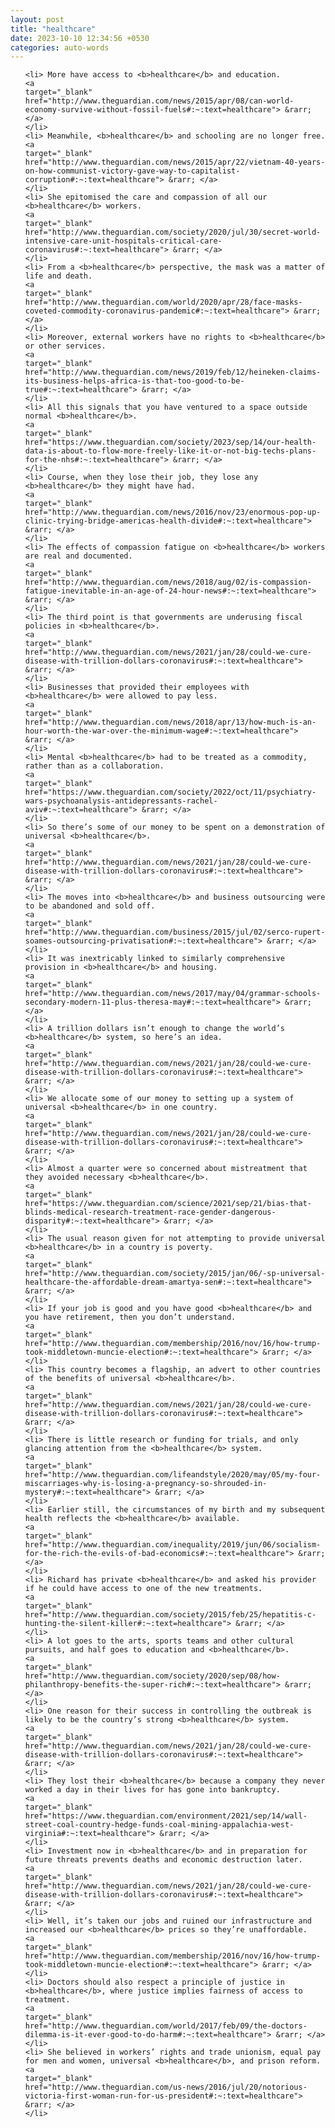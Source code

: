 ```yaml
---
layout: post
title: "healthcare"
date: 2023-10-10 12:34:56 +0530
categories: auto-words
---
```

<ol>

    <li> More have access to <b>healthcare</b> and education.
    <a 
    target="_blank" 
    href="http://www.theguardian.com/news/2015/apr/08/can-world-economy-survive-without-fossil-fuels#:~:text=healthcare"> &rarr; </a>
    </li>
    <li> Meanwhile, <b>healthcare</b> and schooling are no longer free.
    <a 
    target="_blank" 
    href="http://www.theguardian.com/news/2015/apr/22/vietnam-40-years-on-how-communist-victory-gave-way-to-capitalist-corruption#:~:text=healthcare"> &rarr; </a>
    </li>
    <li> She epitomised the care and compassion of all our <b>healthcare</b> workers.
    <a 
    target="_blank" 
    href="http://www.theguardian.com/society/2020/jul/30/secret-world-intensive-care-unit-hospitals-critical-care-coronavirus#:~:text=healthcare"> &rarr; </a>
    </li>
    <li> From a <b>healthcare</b> perspective, the mask was a matter of life and death.
    <a 
    target="_blank" 
    href="http://www.theguardian.com/world/2020/apr/28/face-masks-coveted-commodity-coronavirus-pandemic#:~:text=healthcare"> &rarr; </a>
    </li>
    <li> Moreover, external workers have no rights to <b>healthcare</b> or other services.
    <a 
    target="_blank" 
    href="http://www.theguardian.com/news/2019/feb/12/heineken-claims-its-business-helps-africa-is-that-too-good-to-be-true#:~:text=healthcare"> &rarr; </a>
    </li>
    <li> All this signals that you have ventured to a space outside normal <b>healthcare</b>.
    <a 
    target="_blank" 
    href="https://www.theguardian.com/society/2023/sep/14/our-health-data-is-about-to-flow-more-freely-like-it-or-not-big-techs-plans-for-the-nhs#:~:text=healthcare"> &rarr; </a>
    </li>
    <li> Course, when they lose their job, they lose any <b>healthcare</b> they might have had.
    <a 
    target="_blank" 
    href="http://www.theguardian.com/news/2016/nov/23/enormous-pop-up-clinic-trying-bridge-americas-health-divide#:~:text=healthcare"> &rarr; </a>
    </li>
    <li> The effects of compassion fatigue on <b>healthcare</b> workers are real and documented.
    <a 
    target="_blank" 
    href="http://www.theguardian.com/news/2018/aug/02/is-compassion-fatigue-inevitable-in-an-age-of-24-hour-news#:~:text=healthcare"> &rarr; </a>
    </li>
    <li> The third point is that governments are underusing fiscal policies in <b>healthcare</b>.
    <a 
    target="_blank" 
    href="http://www.theguardian.com/news/2021/jan/28/could-we-cure-disease-with-trillion-dollars-coronavirus#:~:text=healthcare"> &rarr; </a>
    </li>
    <li> Businesses that provided their employees with <b>healthcare</b> were allowed to pay less.
    <a 
    target="_blank" 
    href="http://www.theguardian.com/news/2018/apr/13/how-much-is-an-hour-worth-the-war-over-the-minimum-wage#:~:text=healthcare"> &rarr; </a>
    </li>
    <li> Mental <b>healthcare</b> had to be treated as a commodity, rather than as a collaboration.
    <a 
    target="_blank" 
    href="https://www.theguardian.com/society/2022/oct/11/psychiatry-wars-psychoanalysis-antidepressants-rachel-aviv#:~:text=healthcare"> &rarr; </a>
    </li>
    <li> So there’s some of our money to be spent on a demonstration of universal <b>healthcare</b>.
    <a 
    target="_blank" 
    href="http://www.theguardian.com/news/2021/jan/28/could-we-cure-disease-with-trillion-dollars-coronavirus#:~:text=healthcare"> &rarr; </a>
    </li>
    <li> The moves into <b>healthcare</b> and business outsourcing were to be abandoned and sold off.
    <a 
    target="_blank" 
    href="http://www.theguardian.com/business/2015/jul/02/serco-rupert-soames-outsourcing-privatisation#:~:text=healthcare"> &rarr; </a>
    </li>
    <li> It was inextricably linked to similarly comprehensive provision in <b>healthcare</b> and housing.
    <a 
    target="_blank" 
    href="http://www.theguardian.com/news/2017/may/04/grammar-schools-secondary-modern-11-plus-theresa-may#:~:text=healthcare"> &rarr; </a>
    </li>
    <li> A trillion dollars isn’t enough to change the world’s <b>healthcare</b> system, so here’s an idea.
    <a 
    target="_blank" 
    href="http://www.theguardian.com/news/2021/jan/28/could-we-cure-disease-with-trillion-dollars-coronavirus#:~:text=healthcare"> &rarr; </a>
    </li>
    <li> We allocate some of our money to setting up a system of universal <b>healthcare</b> in one country.
    <a 
    target="_blank" 
    href="http://www.theguardian.com/news/2021/jan/28/could-we-cure-disease-with-trillion-dollars-coronavirus#:~:text=healthcare"> &rarr; </a>
    </li>
    <li> Almost a quarter were so concerned about mistreatment that they avoided necessary <b>healthcare</b>.
    <a 
    target="_blank" 
    href="https://www.theguardian.com/science/2021/sep/21/bias-that-blinds-medical-research-treatment-race-gender-dangerous-disparity#:~:text=healthcare"> &rarr; </a>
    </li>
    <li> The usual reason given for not attempting to provide universal <b>healthcare</b> in a country is poverty.
    <a 
    target="_blank" 
    href="http://www.theguardian.com/society/2015/jan/06/-sp-universal-healthcare-the-affordable-dream-amartya-sen#:~:text=healthcare"> &rarr; </a>
    </li>
    <li> If your job is good and you have good <b>healthcare</b> and you have retirement, then you don’t understand.
    <a 
    target="_blank" 
    href="http://www.theguardian.com/membership/2016/nov/16/how-trump-took-middletown-muncie-election#:~:text=healthcare"> &rarr; </a>
    </li>
    <li> This country becomes a flagship, an advert to other countries of the benefits of universal <b>healthcare</b>.
    <a 
    target="_blank" 
    href="http://www.theguardian.com/news/2021/jan/28/could-we-cure-disease-with-trillion-dollars-coronavirus#:~:text=healthcare"> &rarr; </a>
    </li>
    <li> There is little research or funding for trials, and only glancing attention from the <b>healthcare</b> system.
    <a 
    target="_blank" 
    href="http://www.theguardian.com/lifeandstyle/2020/may/05/my-four-miscarriages-why-is-losing-a-pregnancy-so-shrouded-in-mystery#:~:text=healthcare"> &rarr; </a>
    </li>
    <li> Earlier still, the circumstances of my birth and my subsequent health reflects the <b>healthcare</b> available.
    <a 
    target="_blank" 
    href="http://www.theguardian.com/inequality/2019/jun/06/socialism-for-the-rich-the-evils-of-bad-economics#:~:text=healthcare"> &rarr; </a>
    </li>
    <li> Richard has private <b>healthcare</b> and asked his provider if he could have access to one of the new treatments.
    <a 
    target="_blank" 
    href="http://www.theguardian.com/society/2015/feb/25/hepatitis-c-hunting-the-silent-killer#:~:text=healthcare"> &rarr; </a>
    </li>
    <li> A lot goes to the arts, sports teams and other cultural pursuits, and half goes to education and <b>healthcare</b>.
    <a 
    target="_blank" 
    href="http://www.theguardian.com/society/2020/sep/08/how-philanthropy-benefits-the-super-rich#:~:text=healthcare"> &rarr; </a>
    </li>
    <li> One reason for their success in controlling the outbreak is likely to be the country’s strong <b>healthcare</b> system.
    <a 
    target="_blank" 
    href="http://www.theguardian.com/news/2021/jan/28/could-we-cure-disease-with-trillion-dollars-coronavirus#:~:text=healthcare"> &rarr; </a>
    </li>
    <li> They lost their <b>healthcare</b> because a company they never worked a day in their lives for has gone into bankruptcy.
    <a 
    target="_blank" 
    href="https://www.theguardian.com/environment/2021/sep/14/wall-street-coal-country-hedge-funds-coal-mining-appalachia-west-virginia#:~:text=healthcare"> &rarr; </a>
    </li>
    <li> Investment now in <b>healthcare</b> and in preparation for future threats prevents deaths and economic destruction later.
    <a 
    target="_blank" 
    href="http://www.theguardian.com/news/2021/jan/28/could-we-cure-disease-with-trillion-dollars-coronavirus#:~:text=healthcare"> &rarr; </a>
    </li>
    <li> Well, it’s taken our jobs and ruined our infrastructure and increased our <b>healthcare</b> prices so they’re unaffordable.
    <a 
    target="_blank" 
    href="http://www.theguardian.com/membership/2016/nov/16/how-trump-took-middletown-muncie-election#:~:text=healthcare"> &rarr; </a>
    </li>
    <li> Doctors should also respect a principle of justice in <b>healthcare</b>, where justice implies fairness of access to treatment.
    <a 
    target="_blank" 
    href="http://www.theguardian.com/world/2017/feb/09/the-doctors-dilemma-is-it-ever-good-to-do-harm#:~:text=healthcare"> &rarr; </a>
    </li>
    <li> She believed in workers’ rights and trade unionism, equal pay for men and women, universal <b>healthcare</b>, and prison reform.
    <a 
    target="_blank" 
    href="http://www.theguardian.com/us-news/2016/jul/20/notorious-victoria-first-woman-run-for-us-president#:~:text=healthcare"> &rarr; </a>
    </li>